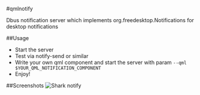 #qmlnotify

Dbus notification server which implements org.freedesktop.Notifications for desktop notifications

##Usage

* Start the server 
* Test via notify-send or similar
* Write your own qml component and start the server with param `--qml $YOUR_QML_NOTIFICATION_COMPONENT`
* Enjoy!

##Screenshots
![Shark notify](https://raw.githubusercontent.com/alamminsalo/qmlnotify/master/screenshots/screenshot.png)
